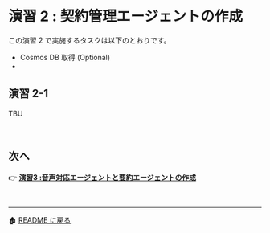 # 演習 2 : 契約管理エージェントの作成
この演習 2 で実施するタスクは以下のとおりです。
- Cosmos DB 取得 (Optional)
- 


## 演習 2-1 
TBU

<br>

## 次へ

👉 [**演習3 :音声対応エージェントと要約エージェントの作成**](ex3.md) 

<br>

<hr>

🏚️ [README に戻る](README.md)